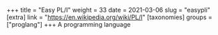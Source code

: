 +++
title = "Easy PL/I"
weight = 33
date = 2021-03-06
slug = "easypli"
[extra]
link = "https://en.wikipedia.org/wiki/PL/I"
[taxonomies]
groups = ["proglang"]
+++
A programming language

